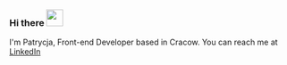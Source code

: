 ### Hi there  <img src="https://raw.githubusercontent.com/MartinHeinz/MartinHeinz/master/wave.gif" width="30px">

I'm Patrycja, Front-end Developer based in Cracow. You can reach me at [LinkedIn](https://www.linkedin.com/in/patrycja-kubiczek/) 

<!--
**PatrycjaKubiczek/PatrycjaKubiczek** is a ✨ _special_ ✨ repository because its `README.md` (this file) appears on your GitHub profile.

Here are some ideas to get you started:

- 🔭 I’m currently working on ...
- 🌱 I’m currently learning ...
- 👯 I’m looking to collaborate on ...
- 🤔 I’m looking for help with ...
- 💬 Ask me about ...
- 📫 How to reach me: ...
- 😄 Pronouns: ...
- ⚡ Fun fact: ...
-->
